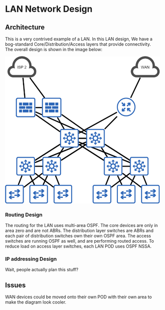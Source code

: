 # LAN Network Design

## Architecture

This is a very contrived example of a LAN. In this LAN design, We have a bog-standard Core/Distribution/Access layers that provide connectivity. The overall design is shown in the image below:

![Architecture Diagram](LAN_Overview.png#2)

### Routing Design

The routing for the LAN uses multi-area OSPF. The core devices are only in area zero and are not ABRs. The distribution layer switches are ABRs and each pair of distribution switches own their own OSPF area. The access switches are running OSPF as well, and are performing routed access. To reduce load on access layer switches, each LAN POD uses OSPF NSSA.

### IP addressing Design

Wait, people actually plan this stuff?

## Issues

WAN devices could be moved onto their own POD with their own area to make the diagram look cooler.
